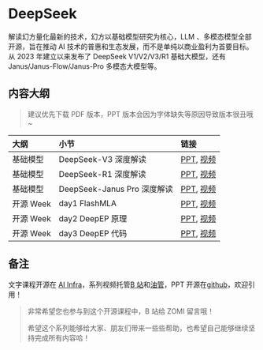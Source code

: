 <!--Copyright © ZOMI 适用于[License](https://github.com/Infrasys-AI/AIInfra)版权许可-->

# DeepSeek

解读幻方量化最新的技术，幻方以基础模型研究为核心，LLM 、多模态模型全部开源，旨在推动 AI 技术的普惠和生态发展，而不是单纯以商业盈利为首要目标。从 2023 年建立以来发布了 DeepSeek V1/V2/V3/R1 基础大模型，还有 Janus/Janus-Flow/Janus-Pro 多模态大模型等。

## 内容大纲

> 建议优先下载 PDF 版本，PPT 版本会因为字体缺失等原因导致版本很丑哦~

| 大纲 | 小节 | 链接 |
|:--- |:---- |:-------------------- |
| 基础模型 | DeepSeek-V3 深度解读  | [PPT](./20250107DeepSeekV3.pdf), [视频](https://www.bilibili.com/video/BV1hRcGemErK/) |
| 基础模型 | DeepSeek-R1 深度解读 | [PPT](./20250120DeepSeekR1.pdf), [视频](https://www.bilibili.com/video/BV1dHw4e8E3e/) |
| 基础模型 | DeepSeek-Janus Pro 深度解读 | [PPT](./20250203DeepSeekJanus.pdf), [视频](https://www.bilibili.com/video/BV1d8P1e9EtC/) |
| 开源 Week | day1 FlashMLA | [PPT](./OpenDay1_FlashMLA.pdf), [视频](https://www.bilibili.com/video/BV1P9PeezEkx/) |
| 开源 Week | day2 DeepEP 原理 | [PPT](./OpenDay2_DeepEP1.pdf), [视频](https://www.bilibili.com/video/BV1bN9PYeEak/) |
| 开源 Week | day3 DeepEP 代码 | [PPT](./OpenDay2_DeepEP2.pdf), [视频](https://www.bilibili.com/video/BV1EwXSYgEMx/) |

## 备注

文字课程开源在 [AI Infra](https://infrasys-ai.github.io/aiinfra-docs)，系列视频托管[B 站](https://space.bilibili.com/517221395)和[油管](https://www.youtube.com/@ZOMI666/playlists)，PPT 开源在[github](https://github.com/Infrasys-AI/AIInfra)，欢迎引用！

> 非常希望您也参与到这个开源课程中，B 站给 ZOMI 留言哦！
> 
> 希望这个系列能够给大家、朋友们带来一些些帮助，也希望自己能够继续坚持完成所有内容哈！
